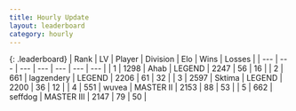 ```yaml
---
title: Hourly Update
layout: leaderboard
category: hourly
---
```


{: .leaderboard}
| Rank | LV | Player | Division | Elo | Wins | Losses |
| --- | --- | --- | --- | --- | --- | --- |
| <span data-change="0">1</span> | 1298 | <span title="ID: 402846">Ahab</span> | LEGEND | <span data-change="0">2247</span> | <span data-change="0">56</span> | <span data-change="0">16</span> |
| <span data-change="0">2</span> | 661 | <span title="ID: 628282">lagzendery</span> | LEGEND | <span data-change="0">2206</span> | <span data-change="0">61</span> | <span data-change="0">32</span> |
| <span data-change="0">3</span> | 2597 | <span title="ID: 353063">Sktima</span> | LEGEND | <span data-change="0">2200</span> | <span data-change="0">36</span> | <span data-change="0">12</span> |
| <span data-change="0">4</span> | 551 | <span title="ID: 740957">wuvea</span> | MASTER II | <span data-change="0">2153</span> | <span data-change="0">88</span> | <span data-change="0">53</span> |
| <span data-change="0">5</span> | 662 | <span title="ID: 285016">seffdog</span> | MASTER III | <span data-change="0">2147</span> | <span data-change="0">79</span> | <span data-change="0">50</span> |